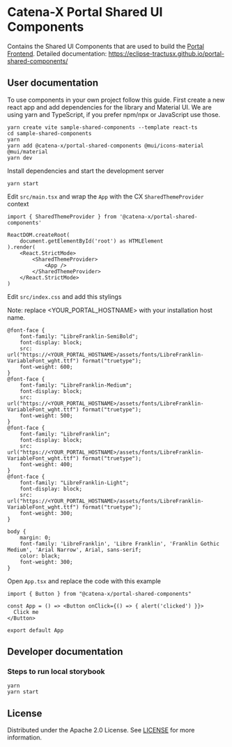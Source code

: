# Catena-X Portal Shared UI Components

Contains the Shared UI Components that are used to build the [Portal Frontend](https://github.com/eclipse-tractusx/portal-frontend).
Detailed documentation: https://eclipse-tractusx.github.io/portal-shared-components/

## User documentation

To use components in your own project follow this guide.
First create a new react app and add dependencies for the library and Material UI.
We are using yarn and TypeScript, if you prefer npm/npx or JavaScript use those.

    yarn create vite sample-shared-components --template react-ts
    cd sample-shared-components
    yarn
    yarn add @catena-x/portal-shared-components @mui/icons-material @mui/material
    yarn dev

Install dependencies and start the development server

    yarn start

Edit `src/main.tsx` and wrap the `App` with the CX `SharedThemeProvider` context

    import { SharedThemeProvider } from '@catena-x/portal-shared-components'

    ReactDOM.createRoot(
        document.getElementById('root') as HTMLElement
    ).render(
        <React.StrictMode>
            <SharedThemeProvider>
                <App />
            </SharedThemeProvider>
        </React.StrictMode>
    )

Edit `src/index.css` and add this stylings

Note: replace <YOUR_PORTAL_HOSTNAME> with your installation host name.

    @font-face {
        font-family: "LibreFranklin-SemiBold";
        font-display: block;
        src: url("https://<YOUR_PORTAL_HOSTNAME>/assets/fonts/LibreFranklin-VariableFont_wght.ttf") format("truetype");
        font-weight: 600;
    }
    @font-face {
        font-family: "LibreFranklin-Medium";
        font-display: block;
        src: url("https://<YOUR_PORTAL_HOSTNAME>/assets/fonts/LibreFranklin-VariableFont_wght.ttf") format("truetype");
        font-weight: 500;
    }
    @font-face {
        font-family: "LibreFranklin";
        font-display: block;
        src: url("https://<YOUR_PORTAL_HOSTNAME>/assets/fonts/LibreFranklin-VariableFont_wght.ttf") format("truetype");
        font-weight: 400;
    }
    @font-face {
        font-family: "LibreFranklin-Light";
        font-display: block;
        src: url("https://<YOUR_PORTAL_HOSTNAME>/assets/fonts/LibreFranklin-VariableFont_wght.ttf") format("truetype");
        font-weight: 300;
    }

    body {
        margin: 0;
        font-family: 'LibreFranklin', 'Libre Franklin', 'Franklin Gothic Medium', 'Arial Narrow', Arial, sans-serif;
        color: black;
        font-weight: 300;
    }

Open `App.tsx` and replace the code with this example

    import { Button } from "@catena-x/portal-shared-components"

    const App = () => <Button onClick={() => { alert('clicked') }}>
      Click me
    </Button>

    export default App

## Developer documentation

### Steps to run local storybook

    yarn
    yarn start

## License

Distributed under the Apache 2.0 License.
See [LICENSE](./LICENSE) for more information.
